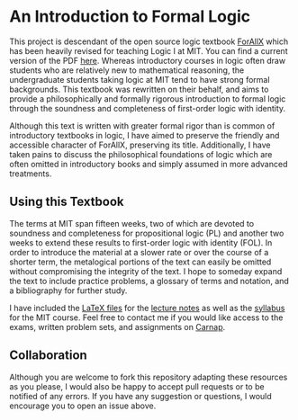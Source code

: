 # An Introduction to Formal Logic

This project is descendant of the open source logic textbook [ForAllX](https://www.fecundity.com/logic/) which has been heavily revised for teaching Logic I at MIT.
You can find a current version of the PDF [here](https://github.com/benbrastmckie/ForAllX/blob/master/forallx-mit.pdf).
Whereas introductory courses in logic often draw students who are relatively new to mathematical reasoning, the undergraduate students taking logic at MIT tend to have strong formal backgrounds.
This textbook was rewritten on their behalf, and aims to provide a philosophically and formally rigorous introduction to formal logic through the soundness and completeness of first-order logic with identity.

Although this text is written with greater formal rigor than is common of introductory textbooks in logic, I have aimed to preserve the friendly and accessible character of ForAllX, preserving its title.
Additionally, I have taken pains to discuss the philosophical foundations of logic which are often omitted in introductory books and simply assumed in more advanced treatments.

## Using this Textbook

The terms at MIT span fifteen weeks, two of which are devoted to soundness and completeness for propositional logic (PL) and another two weeks to extend these results to first-order logic with identity (FOL).
In order to introduce the material at a slower rate or over the course of a shorter term, the metalogical portions of the text can easily be omitted without compromising the integrity of the text.
I hope to someday expand the text to include practice problems, a glossary of terms and notation, and a bibliography for further study.

I have included the [LaTeX files](https://github.com/benbrastmckie/ForAllX/tree/master/Lectures) for the [lecture notes](https://github.com/benbrastmckie/ForAllX/blob/master/Handouts/All_Handouts.pdf) as well as the [syllabus](https://github.com/benbrastmckie/ForAllX/blob/master/Syllabus/Syllabus.pdf) for the MIT course.
Feel free to contact me if you would like access to the exams, written problem sets, and assignments on [Carnap](https://carnap.io/).

## Collaboration

Although you are welcome to fork this repository adapting these resources as you please, I would also be happy to accept pull requests or to be notified of any errors.
If you have any suggestion or questions, I would encourage you to open an issue above.
